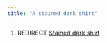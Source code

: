 ```yaml
---
title: "A stained dark shirt"
---
```


1.  REDIRECT [Stained dark shirt](Stained_dark_shirt "wikilink")